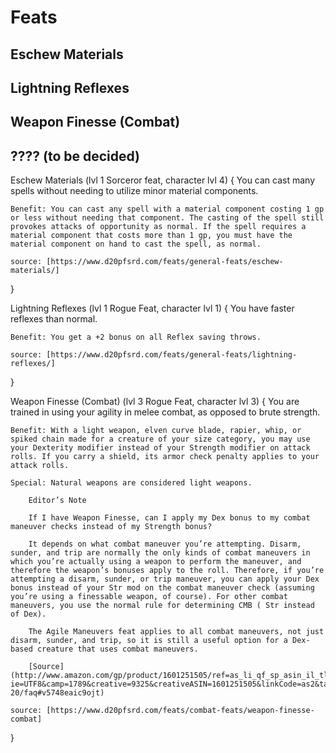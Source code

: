 # Feats

## Eschew Materials

## Lightning Reflexes

## Weapon Finesse (Combat)

## ???? (to be decided)

Eschew Materials (lvl 1 Sorceror feat, character lvl 4) {
	You can cast many spells without needing to utilize minor material components.

	Benefit: You can cast any spell with a material component costing 1 gp or less without needing that component. The casting of the spell still provokes attacks of opportunity as normal. If the spell requires a material component that costs more than 1 gp, you must have the material component on hand to cast the spell, as normal.

	source: [https://www.d20pfsrd.com/feats/general-feats/eschew-materials/]
}

Lightning Reflexes (lvl 1 Rogue Feat, character lvl 1) {
	You have faster reflexes than normal.

	Benefit: You get a +2 bonus on all Reflex saving throws.

	source: [https://www.d20pfsrd.com/feats/general-feats/lightning-reflexes/]
}

Weapon Finesse (Combat) (lvl 3 Rogue Feat, character lvl 3) {
	You are trained in using your agility in melee combat, as opposed to brute strength.

	Benefit: With a light weapon, elven curve blade, rapier, whip, or spiked chain made for a creature of your size category, you may use your Dexterity modifier instead of your Strength modifier on attack rolls. If you carry a shield, its armor check penalty applies to your attack rolls.

	Special: Natural weapons are considered light weapons.

		Editor’s Note

		If I have Weapon Finesse, can I apply my Dex bonus to my combat maneuver checks instead of my Strength bonus?

		It depends on what combat maneuver you’re attempting. Disarm, sunder, and trip are normally the only kinds of combat maneuvers in which you’re actually using a weapon to perform the maneuver, and therefore the weapon’s bonuses apply to the roll. Therefore, if you’re attempting a disarm, sunder, or trip maneuver, you can apply your Dex bonus instead of your Str mod on the combat maneuver check (assuming you’re using a finessable weapon, of course). For other combat maneuvers, you use the normal rule for determining CMB ( Str instead of Dex).

		The Agile Maneuvers feat applies to all combat maneuvers, not just disarm, sunder, and trip, so it is still a useful option for a Dex-based creature that uses combat maneuvers.

		[Source](http://www.amazon.com/gp/product/1601251505/ref=as_li_qf_sp_asin_il_tl?ie=UTF8&camp=1789&creative=9325&creativeASIN=1601251505&linkCode=as2&tag=httpwwwd20pfs-20/faq#v5748eaic9ojt)

	source: [https://www.d20pfsrd.com/feats/combat-feats/weapon-finesse-combat]
}
